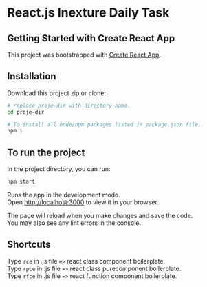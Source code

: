 # React.js Inexture Daily Task

## Getting Started with Create React App

This project was bootstrapped with [Create React App](https://github.com/facebook/create-react-app).

## Installation

Download this project zip or clone:

```bash
# replace proje-dir with directory name.
cd proje-dir

# To install all node/npm packages listed in package.json file.
npm i 
```

## To run the project

In the project directory, you can run:

```bash
npm start
```

Runs the app in the development mode.\
Open [http://localhost:3000](http://localhost:3000) to view it in your browser.

The page will reload when you make changes and save the code.\
You may also see any lint errors in the console.

## Shortcuts

Type `rce` in .js file `=>` react class component boilerplate.\
Type `rpce` in .js file `=>` react class purecomponent boilerplate.\
Type `rfce` in .js file `=>` react function component boilerplate.
